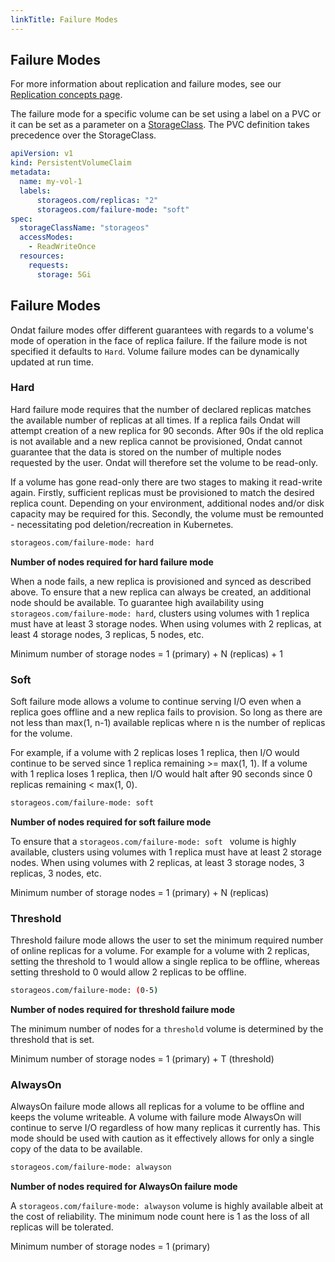 ```yaml
---
linkTitle: Failure Modes
---
```


## Failure Modes

For more information about replication and failure modes, see our
[Replication concepts page](/docs/concepts/replication).

The failure mode for a specific volume can be set using a label on a PVC or it
can be set as a parameter on a [StorageClass](/docs/operations/storageclasses). The PVC definition takes precedence over
the StorageClass.

```yaml
apiVersion: v1
kind: PersistentVolumeClaim
metadata:
  name: my-vol-1
  labels:
      storageos.com/replicas: "2"
      storageos.com/failure-mode: "soft"
spec:
  storageClassName: "storageos"
  accessModes:
    - ReadWriteOnce
  resources:
    requests:
      storage: 5Gi
```


## Failure Modes

Ondat failure modes offer different guarantees with regards to a volume's
mode of operation in the face of replica failure. If the failure mode is not
specified it defaults to `Hard`. Volume failure modes can be dynamically
updated at run time.

### Hard

Hard failure mode requires that the number of declared replicas matches the
available number of replicas at all times. If a replica fails Ondat will
attempt creation of a new replica for 90 seconds. After 90s if the old replica
is not available and a new replica cannot be provisioned, Ondat cannot
guarantee that the data is stored on the number of multiple nodes requested by
the user. Ondat will therefore set the volume to be read-only.

If a volume has gone read-only there are two stages to making it read-write
again. Firstly, sufficient replicas must be provisioned to match the desired
replica count. Depending on your environment, additional nodes and/or disk
capacity may be required for this. Secondly, the volume must be remounted -
necessitating pod deletion/recreation in Kubernetes.

```bash
storageos.com/failure-mode: hard
```

**Number of nodes required for hard failure mode**

When a node fails, a new replica is provisioned and synced as described above.
To ensure that a new replica can always be created, an additional node should
be available. To guarantee high availability using `storageos.com/failure-mode:
hard`, clusters using volumes with 1 replica must have at least 3 storage
nodes. When using volumes with 2 replicas, at least 4 storage nodes, 3
replicas, 5 nodes, etc.

Minimum number of storage nodes = 1 (primary) + N (replicas) + 1

### Soft

Soft failure mode allows a volume to continue serving I/O even when a replica
goes offline and a new replica fails to provision. So long as there are not
less than max(1,  n-1) available replicas where n is the number of replicas for
the volume.

For example, if a volume with 2 replicas loses 1 replica, then I/O would
continue to be served since 1 replica remaining >= max(1, 1). If a volume with
1 replica loses 1 replica, then I/O would halt after 90 seconds since 0
replicas remaining < max(1, 0).

```bash
storageos.com/failure-mode: soft
```

**Number of nodes required for soft failure mode**

To ensure that a `storageos.com/failure-mode: soft
` volume is highly available, clusters using volumes with 1 replica must have at
least 2 storage nodes. When using volumes with 2 replicas, at least 3 storage
nodes, 3 replicas, 3 nodes, etc.

Minimum number of storage nodes = 1 (primary) + N (replicas)

### Threshold

Threshold failure mode allows the user to set the minimum required number of
online replicas for a volume. For example for a volume with 2 replicas, setting
the threshold to 1 would allow a single replica to be offline, whereas setting
threshold to 0 would allow 2 replicas to be offline.

```bash
storageos.com/failure-mode: (0-5)
```

**Number of nodes required for threshold failure mode**

The minimum number of nodes for a `threshold` volume is determined by the
threshold that is set.

Minimum number of storage nodes = 1 (primary) + T (threshold)

### AlwaysOn

AlwaysOn failure mode allows all replicas for a volume to be offline and keeps
the volume writeable. A volume with failure mode AlwaysOn will continue to
serve I/O regardless of how many replicas it currently has. This mode should be
used with caution as it effectively allows for only a single copy of the data
to be available.

```bash
storageos.com/failure-mode: alwayson
```

**Number of nodes required for AlwaysOn failure mode**

A `storageos.com/failure-mode: alwayson` volume is highly available albeit at
the cost of reliability. The minimum node count here is 1 as the loss of all
replicas will be tolerated.

Minimum number of storage nodes = 1 (primary)



